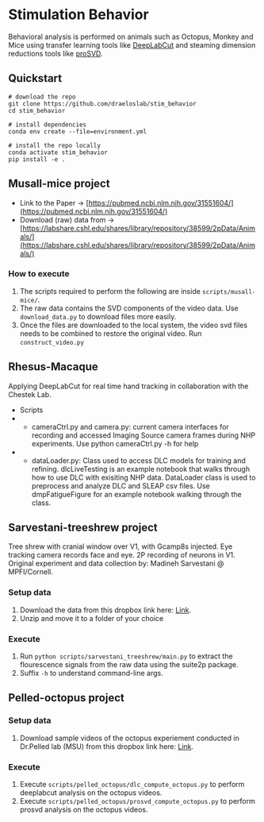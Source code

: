 # Stimulation Behavior

Behavioral analysis is performed on animals such as Octopus, Monkey and Mice using transfer learning tools like [DeepLabCut](https://github.com/DeepLabCut/DeepLabCut) and steaming dimension reductions tools like [proSVD](https://github.com/draeloslab/prosvd).

## Quickstart
```
# download the repo
git clone https://github.com/draeloslab/stim_behavior
cd stim_behavior

# install dependencies
conda env create --file=environment.yml

# install the repo locally
conda activate stim_behavior
pip install -e .
```

## Musall-mice project
* Link to the Paper -> [https://pubmed.ncbi.nlm.nih.gov/31551604/](https://pubmed.ncbi.nlm.nih.gov/31551604/)
* Download (raw) data from -> [https://labshare.cshl.edu/shares/library/repository/38599/2pData/Animals/](https://labshare.cshl.edu/shares/library/repository/38599/2pData/Animals/)

### How to execute
1. The scripts required to perform the following are inside `scripts/musall-mice/`.
2. The raw data contains the SVD components of the video data. Use `download_data.py` to download files more easily.
3. Once the files are downloaded to the local system, the video svd files needs to be combined to restore the original video. Run `construct_video.py`

## Rhesus-Macaque
Applying DeepLabCut for real time hand tracking in collaboration with the Chestek Lab.
- Scripts
- - cameraCtrl.py and camera.py: current camera interfaces for recording and accessed Imaging Source camera frames during NHP experiments. Use python cameraCtrl.py -h for help
- - dataLoader.py: Class used to access DLC models for training and refining. dlcLiveTesting is an example notebook that walks through how to use DLC with exisiting NHP data. DataLoader class is used to preprocess and analyze DLC and SLEAP csv files. Use dmpFatigueFigure for an example notebook walking through the class.

## Sarvestani-treeshrew project
Tree shrew with cranial window over V1, with Gcamp8s injected. Eye tracking camera records face and eye. 2P recording of neurons in V1. Original experiment and data collection by: Madineh Sarvestani @ MPFI/Cornell.

### Setup data
1. Download the data from this dropbox link here: [Link](https://www.dropbox.com/scl/fo/xmvk5pmog323oppam80tn/h?rlkey=tl4u08bmos38lpaf0f79zn57c&dl=0).
2. Unzip and move it to a folder of your choice

### Execute
1. Run `python scripts/sarvestani_treeshrew/main.py` to extract the flourescence signals from the raw data using the suite2p package.
2. Suffix `-h` to understand command-line args.

## Pelled-octopus project
### Setup data
1. Download sample videos of the octopus experiement conducted in Dr.Pelled lab (MSU) from this dropbox link here: [Link](https://www.dropbox.com/scl/fo/2fmw5bhcjtio235lebxqs/AGMrKvDIy7BczYjE1wn9m0I?rlkey=4jq9k1e260vx0jn2srwx68hbw&dl=0).

### Execute
1. Execute `scripts/pelled_octopus/dlc_compute_octopus.py` to perform deeplabcut analysis on the octopus videos.
2. Execute `scripts/pelled_octopus/prosvd_compute_octopus.py` to perform prosvd analysis on the octopus videos.
